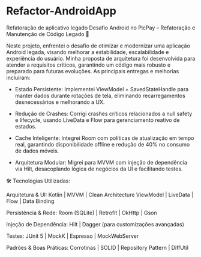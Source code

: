 # Refactor-AndroidApp
Refatoração de aplicativo legado 
Desafio Android no PicPay – Refatoração e Manutenção de Código Legado 📱

Neste projeto, enfrentei o desafio de otimizar e modernizar uma aplicação Android legada, visando melhorar a estabilidade, escalabilidade e experiência do usuário. Minha proposta de arquitetura foi desenvolvida para atender a requisitos críticos, garantindo um código mais robusto e preparado para futuras evoluções. As principais entregas e melhorias incluiram:

 - Estado Persistente: Implementei ViewModel + SavedStateHandle para manter dados durante rotações de tela, eliminando recarregamentos desnecessários e melhorando a UX.

- Redução de Crashes: Corrigi crashes críticos relacionados a null safety e lifecycle, usando LiveData e Flow para gerenciamento reativo de estados.

- Cache Inteligente: Integrei Room com políticas de atualização em tempo real, garantindo disponibilidade offline e redução de 40% no consumo de dados móveis.

- Arquitetura Modular: Migrei para MVVM com injeção de dependência via Hilt, desacoplando lógica de negócios da UI e facilitando testes.



🛠️ Tecnologias Utilizadas:

Arquitetura & UI: Kotlin | MVVM | Clean Architecture ViewModel | LiveData | Flow | Data Binding

Persistência & Rede: Room (SQLite) | Retrofit | OkHttp | Gson

Injeção de Dependência: Hilt | Dagger (para customizações avançadas)

Testes: JUnit 5 | MockK | Espresso | MockWebServer

Padrões & Boas Práticas: Corrotinas | SOLID | Repository Pattern | DiffUtil

